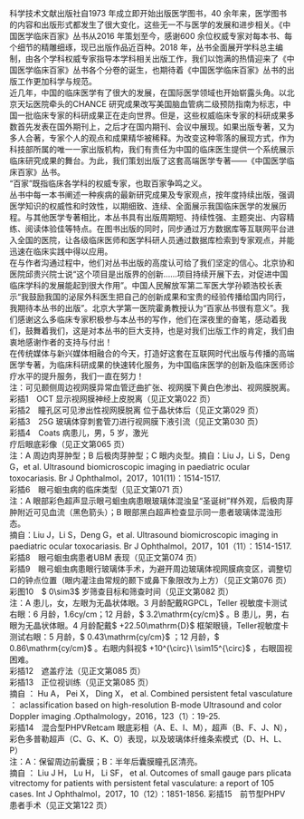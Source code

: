 科学技术文献出版社自1973 年成立即开始出版医学图书，40 余年来，医学图书的内容和出版形式都发生了很大变化，这些无一不与医学的发展和进步相关。《中国医学临床百家》丛书从2016 年策划至今，感谢600 余位权威专家对每本书、每个细节的精雕细琢，现已出版作品近百种。2018 年，丛书全面展开学科总主编制，由各个学科权威专家指导本学科相关出版工作，我们以饱满的热情迎来了《中国医学临床百家》丛书各个分卷的诞生，也期待着《中国医学临床百家》丛书的出版工作更加科学与规范。  
近几年，中国的临床医学有了很大的发展，在国际医学领域也开始崭露头角。以北京天坛医院牵头的CHANCE 研究成果改写美国脑血管病二级预防指南为标志，中国一批临床专家的科研成果正在走向世界。但是，这些权威临床专家的科研成果多数首先发表在国外期刊上，之后才在国内期刊、会议中展现。如果出版专著，又为多人合著，专家个人的观点和成果精华被稀释。为改变这种零落的展现方式，作为科技部所属的唯一一家出版机构，我们有责任为中国的临床医生提供一个系统展示临床研究成果的舞台。为此，我们策划出版了这套高端医学专著——《中国医学临床百家》丛书。  
“百家”既指临床各学科的权威专家，也取百家争鸣之义。  
丛书中每一本书阐述一种疾病的最新研究成果及专家观点，按年度持续出版，强调医学知识的权威性和时效性，以期细致、连续、全面展示我国临床医学的发展历程。与其他医学专著相比，本丛书具有出版周期短、持续性强、主题突出、内容精练、阅读体验佳等特点。在图书出版的同时，同步通过万方数据库等互联网平台进入全国的医院，让各级临床医师和医学科研人员通过数据库检索到专家观点，并能迅速在临床实践中得以应用。  
在与作者沟通过程中，他们对丛书出版的高度认可给了我们坚定的信心。北京协和医院邱贵兴院士说“这个项目是出版界的创新……项目持续开展下去，对促进中国临床学科的发展能起到很大作用”。中国人民解放军第二军医大学孙颖浩校长表示“我鼓励我国的泌尿外科医生把自己的创新成果和宝贵的经验传播给国内同行，我期待本丛书的出版”。北京大学第一医院霍勇教授认为“百家丛书很有意义”。我们感谢这么多临床专家积极参与本丛书的写作，他们在深夜里的奋笔，感动着我们，鼓舞着我们，这是对本丛书的巨大支持，也是对我们出版工作的肯定，我们由衷地感谢作者的支持与付出！  
在传统媒体与新兴媒体相融合的今天，打造好这套在互联网时代出版与传播的高端医学专著，为临床科研成果的快速转化服务，为中国临床医学的创新及临床医师诊疗水平的提升服务，我们一直在努力！  
注：可见颞侧周边视网膜异常血管迂曲扩张、视网膜下黄白色渗出、视网膜脱离。彩插1　OCT 显示视网膜神经上皮脱离（见正文第022 页）  
彩插2　瞳孔区可见渗出性视网膜脱离 位于晶状体后（见正文第029 页）  
彩插3　25G 玻璃体穿刺套管刀进行视网膜下液引流（见正文第030 页）  
彩插4　Coats 病患儿，男，5 岁，激光  
疗后眼底彩像（见正文第065 页）  
注：A 周边肉芽肿型；B 后极肉芽肿型；C 眼内炎型。摘自：Liu J，Li S，Deng G，et al. Ultrasound biomicroscopic imaging in paediatric ocular toxocariasis.  Br J Ophthalmol，2017，101(11)：1514-1517.  
彩插6　眼弓蛔虫病的临床类型（见正文第071 页）  
注：A 眼部彩色超声显示眼弓蛔虫病患眼玻璃体混浊呈“圣诞树”样外观，后极肉芽肿附近可见血流（黑色箭头）；B 眼部黑白超声检查显示同一患者玻璃体混浊形态。  
摘自：Liu J，Li S，Deng G，et al. Ultrasound biomicroscopic imaging in paediatric ocular toxocariasis.  Br J Ophthalmol，2017，101（11）：1514-1517.  
彩插8　眼弓蛔虫病患者UBM 表现（见正文第074 页）  
彩插9　眼弓蛔虫病患眼行玻璃体手术，为避开周边玻璃体视网膜病变区，调整切口的钟点位置（眼内灌注由常规的颞下或鼻下象限改为上方）（见正文第076 页）  
彩图10　$ 0\sim3$  岁筛查目标和筛查时间（见正文第082 页）  
注：A 患儿，女，左眼为无晶状体眼。3 月龄配戴RGPCL，Teller 视敏度卡测试右眼：6 月龄，1.6cy/cm；12 月龄，$ 3.2\mathrm{cy/cm}$    。B 患儿，男，右眼为无晶状体眼。4 月龄配戴$ +22.50\mathrm{D}$     框架眼镜，Teller视敏度卡测试右眼：5 月龄，$ 0.43\mathrm{cy/cm}$    ；12 月龄，$ 0.86\mathrm{cy/cm}$    。右眼内斜视$ +10^{\circ}\ \sim15^{\circ}$    ，右眼固视困难。  
  彩插12　遮盖疗法（见正文第085 页）  
彩插13　正位视训练（见正文第085 页）  
摘自 ： Hu A， Pei X， Ding X， et al. Combined persistent fetal vasculature ： aclassification based on high-resolution B-mode  Ultrasound and color Doppler imaging .Opthalmology，2016，123（1）：19-25.  
彩插14　混合型PHPVRetcam 眼底彩相（A、E、I、M），超声（B、F、J、N），彩色多普勒超声（C、G、K、O）表现，以及玻璃体纤维条索模式（D、H、L、P）  
注：A：保留周边前囊膜；B：半年后囊膜瞳孔区清亮。  
摘自 ： Liu J H， Lu H， Li SF， et al. Outcomes of small gauge pars plicata vitrectomy for patients with persistent  fetal vasculature: a report of 105 cases. Int J Ophthalmol，2017，10（12）：1851-1856. 彩插15　前节型PHPV 患者手术（见正文第122 页）  